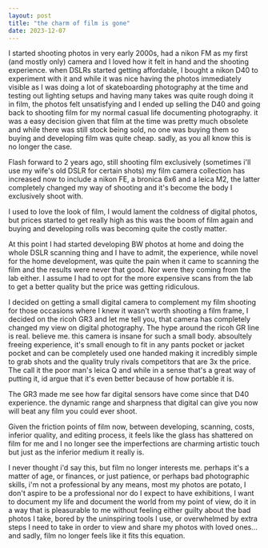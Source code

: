 ```yaml
---
layout: post
title: "the charm of film is gone"
date: 2023-12-07
---
```


I started shooting photos in very early 2000s, had a nikon FM as my first (and mostly only) camera and I loved how it felt in hand and the shooting experience. when DSLRs started getting affordable, I bought a nikon D40 to experiment with it and while it was nice having the photos immediately visible as I was doing a lot of skateboarding photography at the time and testing out lighting setups and having many takes was quite rough doing it in film, the photos felt unsatisfying and I ended up selling the D40 and going back to shooting film for my normal casual life documenting photography.
it was a easy decision given that film at the time was pretty much obsolete and while there was still stock being sold, no one was buying them so buying and developing film was quite cheap. sadly, as you all know this is no longer the case.

Flash forward to 2 years ago, still shooting film exclusively (sometimes i'll use my wife's old DSLR for certain shots) my film camera collection has increased now to include a nikon FE, a bronica 6x6 and a leica M2, the latter completely changed my way of shooting and it's become the body I exclusively shoot with. 

I used to love the look of film, I would lament the coldness of digital photos, but prices started to get really high as this was the boom of film again and buying and developing rolls was becoming quite the costly matter. 

At this point I had started developing BW photos at home and doing the whole DSLR scanning thing and I have to admit, the experience, while novel for the home development, was quite the pain when it came to scanning the film and the results were never that good. Nor were they coming from the lab either. I assume I had to opt for the more expensive scans from the lab to get a better quality but the price was getting ridiculous. 

I decided on getting a small digital camera to complement my film shooting for those occasions where I knew it wasn't worth shooting a film frame, I decided on the ricoh GR3 and let me tell you, that camera has completely changed my view on digital photography. The hype around the ricoh GR line is real. believe me. this camera is insane for such a small body. absoultely freeing experience, it's small enough to fit in any pants pocket or jacket pocket and can be completely used one handed making it incredibly simple to grab shots and the quality truly rivals competitors that are 3x the price. The call it the poor man's leica Q and while in a sense that's a great way of putting it, id argue that it's even better because of how portable it is. 

The GR3 made me see how far digital sensors have come since that D40 experience. the dynamic range and sharpness that digital can give you now will beat any film you could ever shoot. 

Given the friction points of film now, between developing, scanning, costs, inferior quality, and editing process, it feels like the glass has shattered on film for me and I no longer see the imperfections are charming artistic touch but just as the inferior medium it really is. 

I never thought i'd say this, but film no longer interests me. perhaps it's a matter of age, or finances, or just patience, or perhaps bad photographic skills, i'm not a professional by any means, most my photos are potato, I don't aspire to be a professional nor do I expect to have exhibitions, I want to document my life and document the world from my point of view, do it in a way that is pleasurable to me without feeling either guilty about the bad photos I take, bored by the uninspiring tools I use, or overwhelmed by extra steps I need to take in order to view and share my photos with loved ones... and sadly, film no longer feels like it fits this equation. 